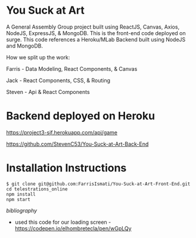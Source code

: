 # You Suck at Art

A General Assembly Group project built using ReactJS, Canvas, Axios, NodeJS, ExpressJS, & MongoDB. This is the front-end code deployed on surge. This code references a Heroku/MLab Backend built using NodeJS and MongoDB.

How we split up the work:

Farris - Data Modeling, React Components, & Canvas

Jack - React Components, CSS, & Routing

Steven - Api & React Components

# Backend deployed on Heroku
https://project3-sjf.herokuapp.com/api/game 

https://github.com/StevenC53/You-Suck-at-Art-Back-End

# Installation Instructions

```
$ git clone git@github.com:FarrisIsmati/You-Suck-at-Art-Front-End.git
cd telestrations_online
npm install
npm start
```

*bibliography*
- used this code for our loading screen -
https://codepen.io/elhombretecla/pen/wGpLQy
